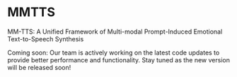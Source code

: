 # MMTTS
MM-TTS: A Unified Framework of Multi-modal Prompt-Induced Emotional Text-to-Speech Synthesis

Coming soon: Our team is actively working on the latest code updates to provide better performance and functionality. Stay tuned as the new version will be released soon!